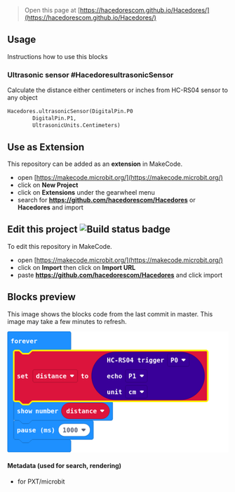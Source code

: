 
> Open this page at [https://hacedorescom.github.io/Hacedores/](https://hacedorescom.github.io/Hacedores/)

## Usage

Instructions how to use this blocks

### Ultrasonic sensor #HacedoresultrasonicSensor

Calculate the distance either centimeters or inches from HC-RS04 sensor to any object

```blocks
Hacedores.ultrasonicSensor(DigitalPin.P0
        DigitalPin.P1,
        UltrasonicUnits.Centimeters)
```

## Use as Extension

This repository can be added as an **extension** in MakeCode.

* open [https://makecode.microbit.org/](https://makecode.microbit.org/)
* click on **New Project**
* click on **Extensions** under the gearwheel menu
* search for **https://github.com/hacedorescom/Hacedores** or **Hacedores** and import

## Edit this project ![Build status badge](https://github.com/hacedorescom/Hacedores/workflows/MakeCode/badge.svg)

To edit this repository in MakeCode.

* open [https://makecode.microbit.org/](https://makecode.microbit.org/)
* click on **Import** then click on **Import URL**
* paste **https://github.com/hacedorescom/Hacedores** and click import

## Blocks preview

This image shows the blocks code from the last commit in master.
This image may take a few minutes to refresh.

![A rendered view of the blocks](https://github.com/hacedorescom/Hacedores/raw/master/.github/makecode/blocks.png)

#### Metadata (used for search, rendering)

* for PXT/microbit
<script src="https://makecode.com/gh-pages-embed.js"></script><script>makeCodeRender("{{ site.makecode.home_url }}", "{{ site.github.owner_name }}/{{ site.github.repository_name }}");</script>

